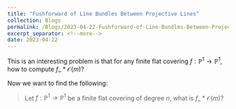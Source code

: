 ```yaml
---
title: "Fushforward of Line Bundles Between Projective Lines"
collection: Blogs
permalink: /Blogs/2023-04-22-Fushforward-of-Line-Bundles-Between-Projective-Lines
excerpt_separator: <!--more-->
date: 2023-04-22
---
```

This is an interesting problem is that for any finite flat covering $f:\mathbb{P}^1\to \mathbb{P}^1$, how to compute $f\_* \mathscr{O}(m)$?
<!--more-->

Now we want to find the following:

> Let $f:\mathbb{P}^1\to \mathbb{P}^1$ be a finite flat covering of degree $n$, what is $f\_* \mathscr{O}(m)$?

